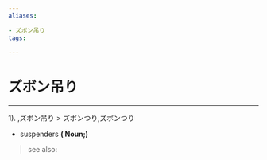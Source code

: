 ```yaml
---
aliases:
    
- ズボン吊り
tags:
    
---
```


# ズボン吊り
---
1).
,ズボン吊り > ズボンつり,ズボンつり

- suspenders
**( Noun;)**
> see also: 
            